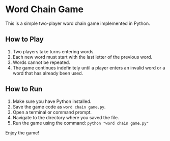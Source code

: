 # Word Chain Game

This is a simple two-player word chain game implemented in Python.

## How to Play

1. Two players take turns entering words.
2. Each new word must start with the last letter of the previous word.
3. Words cannot be repeated.
4. The game continues indefinitely until a player enters an invalid word or a word that has already been used.

## How to Run

1. Make sure you have Python installed.
2. Save the game code as `word chain game.py`.
3. Open a terminal or command prompt.
4. Navigate to the directory where you saved the file.
5. Run the game using the command: `python "word chain game.py"`

Enjoy the game!
